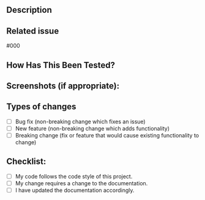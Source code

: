 <!--- Provide a general summary of your changes in the Title above. -->
<!--- Do not include backticks (`) in the Title above.  -->

## Description

<!--- Describe your changes in detail. -->
<!--- Why is this change required? What problem does it solve? -->
<!--- Do not include backticks (`).  -->

## Related issue

<!--- Replace only the '000' with the issue number. -->
<!--- Do not include a URL. -->

#000

## How Has This Been Tested?

<!--- Please describe in detail how you tested your changes. -->
<!--- Include details of your testing environment, the tests you ran to. -->
<!--- see how your change affects other areas of the code, etc. -->
<!--- Do not include backticks (`).  -->

## Screenshots (if appropriate):

## Types of changes

<!--- What types of changes does your code introduce? Put an 'x' in all the boxes that apply: -->

- [ ] Bug fix (non-breaking change which fixes an issue)
- [ ] New feature (non-breaking change which adds functionality)
- [ ] Breaking change (fix or feature that would cause existing functionality to change)

## Checklist:

<!--- Go over all the following points, and put an 'x' in all the boxes that apply. -->
<!--- If you're unsure about any of these, don't hesitate to ask. We're here to help! -->

- [ ] My code follows the code style of this project.
- [ ] My change requires a change to the documentation.
- [ ] I have updated the documentation accordingly.
